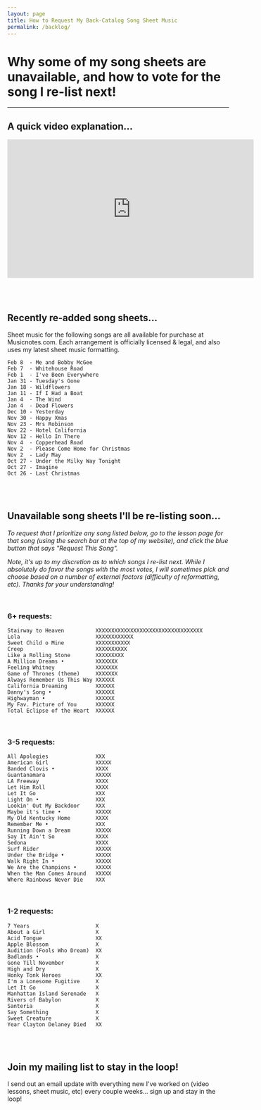 ```yaml
---
layout: page
title: How to Request My Back-Catalog Song Sheet Music
permalink: /backlog/
---
```


<h1>Why some of my song sheets are unavailable, and how to vote for the song I re-list next!</h1>

<hr />

<h2>A quick video explanation...</h2>

<iframe width="560" height="315" src="https://www.youtube.com/embed/LlmYxrMCRHE" frameborder="0" allow="accelerometer; autoplay; encrypted-media; gyroscope; picture-in-picture" allowfullscreen></iframe>

<br /><br />

<h2>Recently re-added song sheets...</h2>

Sheet music for the following songs are all available for purchase at Musicnotes.com. Each arrangement is officially licensed & legal, and also uses my latest sheet music formatting.

    Feb 8  - Me and Bobby McGee
    Feb 7  - Whitehouse Road
    Feb 1  - I've Been Everywhere
    Jan 31 - Tuesday's Gone
    Jan 18 - Wildflowers
    Jan 11 - If I Had a Boat
    Jan 4  - The Wind
    Jan 4  - Dead Flowers
    Dec 10 - Yesterday
    Nov 30 - Happy Xmas
    Nov 23 - Mrs Robinson
    Nov 22 - Hotel California
    Nov 12 - Hello In There
    Nov 4  - Copperhead Road
    Nov 2  - Please Come Home for Christmas
    Nov 2  - Lady May
    Oct 27 - Under the Milky Way Tonight
    Oct 27 - Imagine
    Oct 26 - Last Christmas

<br /><br />

<h2>Unavailable song sheets I'll be re-listing soon...</h2>

<p><em>To request that I prioritize any song listed below, go to the lesson page for that song (using the search bar at the top of my website), and click the blue button that says "Request This Song".</em></p>

<p><em>Note, it's up to my discretion as to which songs I re-list next. While I absolutely do favor the songs with the most votes, I will sometimes pick and choose based on a number of external factors (difficulty of reformatting, etc). Thanks for your understanding!</em></p>

<br />

<h3>6+ requests:</h3>

    Stairway to Heaven          XXXXXXXXXXXXXXXXXXXXXXXXXXXXXXXXXX
    Lola                        XXXXXXXXXXXX
    Sweet Child o Mine          XXXXXXXXXXX
    Creep                       XXXXXXXXXX
    Like a Rolling Stone        XXXXXXXXX
    A Million Dreams •          XXXXXXX
    Feeling Whitney             XXXXXXX
    Game of Thrones (theme)     XXXXXXX
    Always Remember Us This Way XXXXXX
    California Dreaming         XXXXXX
    Danny's Song •              XXXXXX
    Highwayman •                XXXXXX
    My Fav. Picture of You      XXXXXX
    Total Eclipse of the Heart  XXXXXX

<br />
<h3>3-5 requests:</h3>

    All Apologies               XXX
    American Girl               XXXXX
    Banded Clovis •             XXXX
    Guantanamara                XXXXX
    LA Freeway                  XXXX
    Let Him Roll                XXXX
    Let It Go                   XXX
    Light On •                  XXX
    Lookin' Out My Backdoor     XXX
    Maybe it's time •           XXXXX
    My Old Kentucky Home        XXXX
    Remember Me •               XXX
    Running Down a Dream        XXXXX
    Say It Ain't So             XXXX
    Sedona                      XXXX
    Surf Rider                  XXXXX
    Under the Bridge •          XXXXX
    Walk Right In •             XXXXX
    We Are the Champions •      XXXXX
    When the Man Comes Around   XXXXX
    Where Rainbows Never Die    XXX

<br />
<h3>1-2 requests:</h3>

    7 Years                     X
    About a Girl                X
    Acid Tongue                 XX
    Apple Blossom               X
    Audition (Fools Who Dream)  XX
    Badlands •                  X
    Gone Till November          X
    High and Dry                X
    Honky Tonk Heroes           XX
    I'm a Lonesome Fugitive     X
    Let It Go                   X
    Manhattan Island Serenade   X
    Rivers of Babylon           X
    Santeria                    X  
    Say Something               X
    Sweet Creature              X
    Year Clayton Delaney Died   XX

<br /><br />

<h2>Join my mailing list to stay in the loop!</h2>
<p>I send out an email update with everything new I've worked on (video lessons, sheet music, etc) every couple weeks... sign up and stay in the loop!</p>
<script async data-uid="200aea9186" src="https://songnotes.ck.page/200aea9186/index.js"></script>
